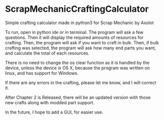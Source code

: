 # ScrapMechanicCraftingCalculator
Simple crafting calculator made in python3 for Scrap Mechanic by Axolot

To run, open in python ide or in terminal. The program will ask a few questions. Then it will display the required amounts of resources for crafting. Then, the program will ask if you want to craft in bulk. Then, if bulk crafting was selected, the program will ask how many end parts you want, and calculate the total of each resources. 


There is no need to change the os clear function as it is handled by the device, unless the device is OS X, because the program was written on linux, and has support for Windows.

If there are any errors in the crafting, please let me know, and I will correct it.

After Chapter 2 is Released, there will be an updated version with those new crafts along with modded part support. 


In the future, I hope to add a GUI, for easier use.
